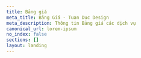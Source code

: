 ```yaml
---
title: Bảng giá
meta_title: Bảng Giá - Tuan Duc Design
meta_description: Thông tin Bảng giá các dịch vụ
canonical_url: lorem-ipsum
no_index: false
sections: []
layout: landing
---
```

